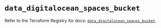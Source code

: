 # `data_digitalocean_spaces_bucket`

Refer to the Terraform Registry for docs: [`data_digitalocean_spaces_bucket`](https://registry.terraform.io/providers/digitalocean/digitalocean/2.46.1/docs/data-sources/spaces_bucket).
